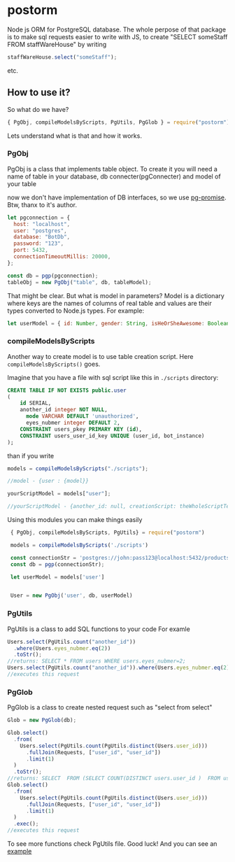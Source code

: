 # postorm

Node js ORM for PostgreSQL database. The whole perpose of that package is to make sql requests easier to write with JS,
to create "SELECT someStaff FROM staffWareHouse" by writing

```js
staffWareHouse.select("someStaff");
```

etc.

## How to use it?

So what do we have?

```js
{ PgObj, compileModelsByScripts, PgUtils, PgGlob } = require("postorm")
```

Lets understand what is that and how it works.

### PgObj

PgObj is a class that implements table object. To create it you will need a name of table in your database, db connecter(pgConnecter) and model of your table

now we don't have implementation of DB interfaces, so we use [pg-promise](https://github.com/vitaly-t/pg-promise). Btw, thanx to it's author.

```js
let pgconnection = {
  host: "localhost",
  user: "postgres",
  database: "BotDb",
  password: "123",
  port: 5432,
  connectionTimeoutMillis: 20000,
};

const db = pgp(pgconnection);
tableObj = new PgObj("table", db, tableModel);
```

That might be clear. But what is model in parameters? Model is a dictionary where keys are the names of columns of real table and values are their types converted to Node.js types.
For example:

```js
let userModel = { id: Number, gender: String, isHeOrSheAwesome: Boolean };
```

### compileModelsByScripts

Another way to create model is to use table creation script.
Here `compileModelsByScripts()` goes.

Imagine that you have a file with sql script like this in `./scripts` directory:

```SQL
CREATE TABLE IF NOT EXISTS public.user
(
  	id SERIAL,
    another_id integer NOT NULL,
	  mode VARCHAR DEFAULT 'unauthorized',
	  eyes_nubmer integer DEFAULT 2,
    CONSTRAINT users_pkey PRIMARY KEY (id),
    CONSTRAINT users_user_id_key UNIQUE (user_id, bot_instance)
);
```

than if you write

```js
models = compileModelsByScripts("./scripts");

//model - {user : {model}}

yourScriptModel = models["user"];

//yourScriptModel - {another_id: null, creationScript: theWholeScriptText, eyes_nubmer:2, mode:'unauthorized'}
```

Using this modules you can make things easily

```js
 { PgObj, compileModelsByScripts, PgUtils} = require("postorm")

 models = compileModelsByScripts('./scripts')

 const connectionStr = 'postgres://john:pass123@localhost:5432/products'
 const db = pgp(connectionStr);

 let userModel = models['user']


 User = new PgObj('user', db, userModel)
```

### PgUtils

PgUtils is a class to add SQL functions to your code
For examle

```js
Users.select(PgUtils.count("another_id"))
  .where(Users.eyes_nubmer.eq(2))
  .toStr();
//returns: SELECT * FROM users WHERE users.eyes_nubmer=2;
Users.select(PgUtils.count("another_id")).where(Users.eyes_nubmer.eq(2)).exec();
//executes this request
```

### PgGlob

PgGlob is a class to create nested request such as "select from select"

```js
Glob = new PgGlob(db);

Glob.select()
  .from(
    Users.select(PgUtils.count(PgUtils.distinct(Users.user_id)))
      .fullJoin(Requests, ["user_id", "user_id"])
      .limit(1)
  )
  .toStr();
//returns: SELECT  FROM (SELECT COUNT(DISTINCT users.user_id )  FROM users  FULL JOIN requests ON users.user_id=requests.user_id  LIMIT 1 ) t1 ;
Glob.select()
  .from(
    Users.select(PgUtils.count(PgUtils.distinct(Users.user_id)))
      .fullJoin(Requests, ["user_id", "user_id"])
      .limit(1)
  )
  .exec();
//executes this request
```

To see more functions check PgUtils file. Good luck!
And you can see an [example](https://github.com/SmeshMike/postorm/wiki#here-you-can-check-example-how-to-use-package)
